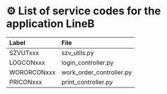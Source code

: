 # ⚙️ List of service codes for the application LineB

<table>
  <thead>
    <tr>
      <th style="text-align: left;">Label</th>
      <th style="text-align: left;">File</th>
    </tr>
  </thead>
  <tbody>
    <tr><td>SZVUTxxx</td><td>szv_utils.py</td></tr>
    <tr><td>LOGCONxxx</td><td>login_controller.py</td></tr>
    <tr><td>WORORCONxxx</td><td>work_order_controller.py</td></tr>
    <tr><td>PRICONxxx</td><td>print_controller.py</td></tr>
  </tbody>
</table>
